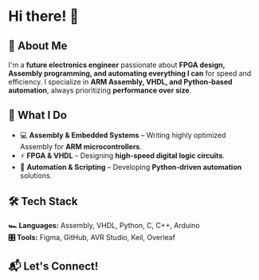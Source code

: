 # Hi there! 👋  

## 🚀 About Me  
I'm a **future electronics engineer** passionate about **FPGA design, Assembly programming, and automating everything I can** for speed and efficiency. I specialize in **ARM Assembly, VHDL, and Python-based automation**, always prioritizing **performance over size**.  

## 🔧 What I Do  
- 💻 **Assembly & Embedded Systems** – Writing highly optimized Assembly for **ARM microcontrollers**.  
- ⚡ **FPGA & VHDL** – Designing **high-speed digital logic circuits**.  
- 🤖 **Automation & Scripting** – Developing **Python-driven automation** solutions.  

## 🛠 Tech Stack  
**🏎️ Languages:** Assembly, VHDL, Python, C, C++, Arduino  
**🎛️ Tools:** Figma, GitHub, AVR Studio, Keil, Overleaf  

## 📬 Let's Connect!  


